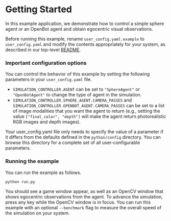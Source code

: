 # Getting Started

In this example application, we demonstrate how to control a simple sphere agent or an OpenBot agent and obtain egocentric visual observations.

Before running this example, rename `user_config.yaml.example` to `user_config.yaml` and modify the contents appropriately for your system, as described in our top-level [README](http://github.com/isl-org/spear).

### Important configuration options

You can control the behavior of this example by setting the following parameters in your `user_config.yaml` file.
  - `SIMULATION_CONTROLLER.AGENT` can be set to `"SphereAgent"` or `"OpenBotAgent"` to change the type of agent in the simulation.
  - `SIMULATION_CONTROLLER.SPHERE_AGENT.CAMERA_PASSES` and `SIMULATION_CONTROLLER.OPENBOT_AGENT.CAMERA_PASSES` can be set to a list of image modalities that you want the agent to return (e.g., setting the value `["final_color", "depth"]` will make the agent return photorealistic RGB images and depth images).

Your user_config.yaml file only needs to specify the value of a parameter if it differs from the defaults defined in the `python/config` directory. You can browse this directory for a complete set of all user-configurable parameters.

### Running the example

You can run the example as follows.

```console
python run.py
```

You should see a game window appear, as well as an OpenCV window that shows egocentric observations from the agent. To advance the simulation, press any key while the OpenCV window is in focus. You can run this example with an optional `--benchmark` flag to measure the overall speed of the simulation on your system.
